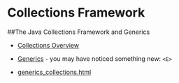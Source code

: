 # Collections Framework

##The Java Collections Framework and Generics
* [Collections Overview](http://docs.oracle.com/javase/tutorial/collections/)

* [Generics](http://docs.oracle.com/javase/tutorial/java/generics/) - you may have noticed something new: ``<E>``
* [generics_collections.html](https://thenewcircle.com/static/bookshelf/java_fundamentals_tutorial/generics_collections.html)


